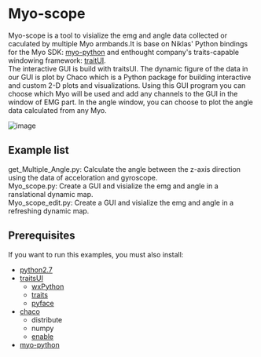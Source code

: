 # Myo-scope
Myo-scope is a tool to visialize the emg and angle data collected or caculated by multiple Myo armbands.It is base on Niklas' Python bindings for the Myo SDK: [myo-python](https://github.com/NiklasRosenstein/myo-python) and enthought company's traits-capable windowing framework: [traitUI](https://github.com/enthought/traitsui).<br>
The interactive GUI is build with traitsUI. The dynamic figure of the data in our GUI is plot by Chaco which is a Python package for building interactive and custom 2-D plots and visualizations. Using this GUI program you can choose which Myo will be used and add any channels to the GUI in the window of EMG part. In the angle window, you can choose to plot the angle data calculated from any Myo.

![image](https://github.com/GanKunlu/Myo-scope/scope_demo.gif)

## Example list
get_Multiple_Angle.py: Calculate the angle between the z-axis direction using the data of acceloration and gyroscope.<br>
Myo_scope.py: Create a GUI and visialize the emg and angle in a ranslational dynamic map.<br>
Myo_scope_edit.py: Create a GUI and visialize the emg and angle in a refreshing dynamic map.<br>
## Prerequisites
If you want to run this examples, you must also install:<br>
* [python2.7](https://www.python.org/)
* [traitsUI](https://github.com/enthought/traitsui)
	* [wxPython](http://www.wxpython.org/)
	* [traits](https://github.com/enthought/traits)
	* [pyface](https://github.com/enthought/pyface)
* [chaco](https://github.com/enthought/chaco)
	* distribute
	* numpy
	* [enable](https://github.com/enthought/enable)
* [myo-python](https://github.com/NiklasRosenstein/myo-python)
